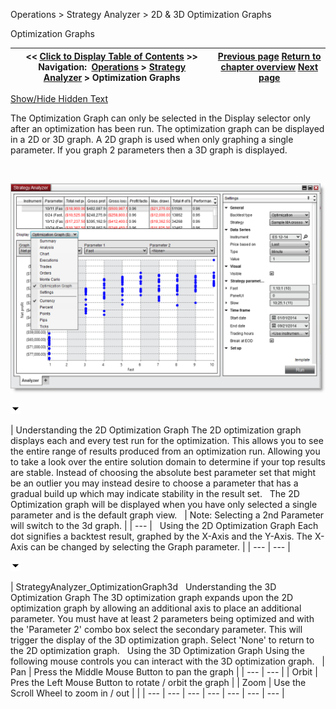 ﻿


Operations \> Strategy Analyzer \> 2D \& 3D Optimization Graphs






















Optimization Graphs







| \<\< [Click to Display Table of Contents](2d__3d_optimization_graphs.md) \>\> **Navigation:**     [Operations](operations.md) \> [Strategy Analyzer](strategy_analyzer.md) \> Optimization Graphs | [Previous page](running_a_monte_carlo_simulati.md) [Return to chapter overview](strategy_analyzer.md) [Next page](discrepancies_real-time_vs_bac.md) |
| --- | --- |




[Show/Hide Hidden Text](javascript:HMToggleExpandAll(!HMAnyToggleOpen()) "Click to open/close expanding sections")









The Optimization Graph can only be selected in the Display selector only after an optimization has been run. The optimization graph can be displayed in a 2D or 3D graph. A 2D graph is used when only graphing a single parameter. If you graph 2 parameters then a 3D graph is displayed.


 


![StrategyAnalyzer_OptimizationGraph](strategyanalyzer_optimizationgraph.png)


![tog_minus](tog_minus.gif)




| Understanding the 2D Optimization Graph The 2D optimization graph displays each and every test run for the optimization. This allows you to see the entire range of results produced from an optimization run. Allowing you to take a look over the entire solution domain to determine if your top results are stable. Instead of choosing the absolute best parameter set that might be an outlier you may instead desire to choose a parameter that has a gradual build up which may indicate stability in the result set.    The 2D Optimization graph will be displayed when you have only selected a single parameter and is the default graph view.      | Note: Selecting a 2nd Parameter will switch to the 3d graph. | | --- |      Using the 2D Optimization Graph Each dot signifies a backtest result, graphed by the X\-Axis and the Y\-Axis. The X\-Axis can be changed by selecting the Graph parameter. |
| --- | --- |



![tog_minus](tog_minus.gif)




| StrategyAnalyzer_OptimizationGraph3d   Understanding the 3D Optimization Graph The 3D optimization graph expands upon the 2D optimization graph by allowing an additional axis to place an additional parameter. You must have at least 2 parameters being optimized and with the 'Parameter 2' combo box select the secondary parameter. This will trigger the display of the 3D optimization graph. Select 'None' to return to the 2D optimization graph.    Using the 3D Optimization Graph Using the following mouse controls you can interact with the 3D optimization graph.     | Pan | Press the Middle Mouse Button to pan the graph | | --- | --- | | Orbit | Pres the Left Mouse Button to rotate / orbit the graph | | Zoom | Use the Scroll Wheel to zoom in / out | |
| --- | --- | --- | --- | --- | --- | --- |










